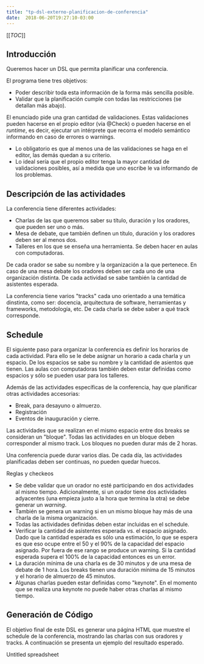 ```yaml
---
title: "tp-dsl-externo-planificacion-de-conferencia"
date:  2018-06-20T19:27:10-03:00
---
```



[[_TOC_]]


## []()Introducción

Queremos hacer un DSL que permita planificar una conferencia. 



El programa tiene tres objetivos:

* Poder describir toda esta información de la forma más sencilla posible.
* Validar que la planificación cumple con todas las restricciones (se detallan más abajo).



El enunciado pide una gran cantidad de validaciones. Estas validaciones pueden hacerse en el propio editor (vía @Check) o pueden hacerse en el *runtime*, es decir, ejecutar un intérprete que recorra el modelo semántico informando en caso de errores o warnings.


 * Lo obligatorio es que al menos una de las validaciones se haga en el editor, las demás quedan a su criterio.
 * Lo ideal sería que el propio editor tenga la mayor cantidad de validaciones posibles, así a medida que uno escribe le va informando de los problemas. 

## []()Descripción de las actividades

La conferencia tiene diferentes actividades:

* Charlas de las que queremos saber su título, duración y los oradores, que pueden ser uno o más.
* Mesa de debate, que también definen un título, duración y los oradores deben ser al menos dos.
* Talleres en los que se enseña una herramienta. Se deben hacer en aulas con computadoras.

De cada orador se sabe su nombre y la organización a la que pertenece. En caso de una mesa debate los oradores deben ser cada uno de una organización distinta.
De cada actividad se sabe también la cantidad de asistentes esperada.


La conferencia tiene varios "tracks" cada uno orientado a una temática dinstinta, como ser: docencia, arquitectura de software, herramientas y frameworks, metodología, etc. De cada charla se debe saber a qué track corresponde.
## []()Schedule

El siguiente paso para organizar la conferencia es definir los horarios de cada actividad. Para ello se le debe asignar un horario a cada charla y un espacio. 
De los espacios se sabe su nombre y la cantidad de asientos que tienen. Las aulas con computadoras también deben estar definidas como espacios y sólo se pueden usar para los talleres.


Además de las actividades específicas de la conferencia, hay que planificar otras actividades accesorias:

* Break, para desayuno o almuerzo.
* Registración
* Eventos de inauguración y cierre.



Las actividades que se realizan en el mismo espacio entre dos breaks se consideran un "bloque". Todas las actividades en un bloque deben corresponder al mismo track. Los bloques no pueden durar más de 2 horas.



Una conferencia puede durar varios días. De cada día, las actividades planificadas deben ser continuas, no pueden quedar huecos.




Reglas y checkeos




* Se debe validar que un orador no esté participando en dos actividades al mismo tiempo. Adicionalmente, si un orador tiene dos actividades adyacentes (una empieza justo a la hora que termina la otra) se debe generar un *warning*.
* También se genera un warning si en un mismo bloque hay más de una charla de la misma organización.
* Todas las actividades definidas deben estar incluidas en el schedule.
* Verificar la cantidad de asistentes esperada vs. el espacio asignado. Dado que la cantidad esperada es sólo una estimación, lo que se espera es que eso ocupe entre el 50 y el 90% de la capacidad del espacio asignado. Por fuera de ese rango se produce un warning. Si la cantidad esperada supera el 100% de la capacidad entonces es un error.
* La duración mínima de una charla es de 30 minutos y de una mesa de debate de 1 hora. Los breaks tienen una duración mínima de 15 minutos y el horario de almuerzo de 45 minutos.
* Algunas charlas pueden estar definidas como "keynote". En el momento que se realiza una keynote no puede haber otras charlas al mismo tiempo.


## []()Generación de Código

El objetivo final de este DSL es generar una página HTML que muestre el schedule de la conferencia, mostrando las charlas con sus oradores y tracks. A continuación se presenta un ejemplo del resultado esperado.






Untitled spreadsheet
